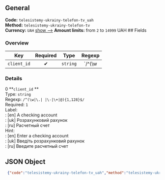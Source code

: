 ## General 
**Code:** `telesistemy-ukrainy-telefon-tv_uah`  
**Method:** `telesistemy-ukrainy-telefon-tv`  
**Currency:** `UAH` [show -->]() 
**Amount limits:** from `2`  to `14999`  UAH ## Fields 
### Overview 
|Key|Required|Type|Regexp| 
|:---:|:---:|:---:|:---:| 
|`client_id` |✔ |`string` |`/^(\w|\.| |\-|\+|@){1,128}$/` | 
 
### Details 
0 **`client_id` **  
Type: `string`  
Regexp: `/^(\w|\.| |\-|\+|@){1,128}$/`  
Required: `1`  
Label:  
: [en] A checking account  
: [uk] Розрахунковий рахунок  
: [ru] Расчетный счет  
Hint:  
: [en] Enter a checking account  
: [uk] Введіть розрахунковий рахунок  
: [ru] Введите расчетный счет  
## JSON Object 
```json
 {"code":"telesistemy-ukrainy-telefon-tv_uah","method":"telesistemy-ukrainy-telefon-tv","currency":"UAH","fields":[{"key":"client_id","type":"string","label":{"en":"A checking account","uk":"\u0420\u043e\u0437\u0440\u0430\u0445\u0443\u043d\u043a\u043e\u0432\u0438\u0439 \u0440\u0430\u0445\u0443\u043d\u043e\u043a","ru":"\u0420\u0430\u0441\u0447\u0435\u0442\u043d\u044b\u0439 \u0441\u0447\u0435\u0442"},"regexp":"\/^(\\w|\\.| |\\-|\\+|@){1,128}$\/","required":true,"position":1,"hint":{"en":"Enter a checking account","uk":"\u0412\u0432\u0435\u0434\u0456\u0442\u044c \u0440\u043e\u0437\u0440\u0430\u0445\u0443\u043d\u043a\u043e\u0432\u0438\u0439 \u0440\u0430\u0445\u0443\u043d\u043e\u043a","ru":"\u0412\u0432\u0435\u0434\u0438\u0442\u0435 \u0440\u0430\u0441\u0447\u0435\u0442\u043d\u044b\u0439 \u0441\u0447\u0435\u0442"},"example":"61442"}],"amount_min":2,"amount_max":14999}```  
